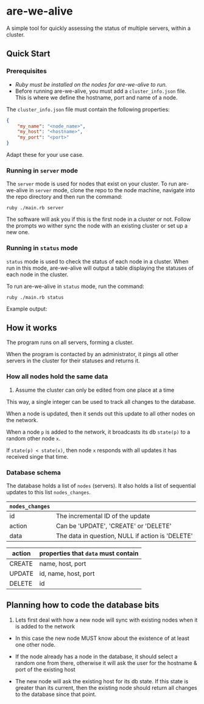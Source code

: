 # are-we-alive

A simple tool for quickly assessing the status of multiple servers, within a cluster.

## Quick Start

### Prerequisites
- *Ruby must be installed on the nodes for are-we-alive to run.*
- Before running are-we-alive, you must add a `cluster_info.json` file. This is where we define the hostname, port and name of a node.

The `cluster_info.json` file must contain the following properties:
```json
{
    "my_name": "<node_name>",
    "my_host": "<hostname>",
    "my_port": "<port>"
}
```
Adapt these for your use case.


### Running in `server` mode
The `server` mode is used for nodes that exist on your cluster. To run are-we-alive in `server` mode, clone the repo to the node machine, navigate into the repo directory and then run the command:
```
ruby ./main.rb server
```
The software will ask you if this is the first node in a cluster or not. Follow the prompts wo wither sync the node with an existing cluster or set up a new one.

### Running in `status` mode
`status` mode is used to check the status of each node in a cluster. When run in this mode, are-we-alive will output a table displaying the statuses of each node in the cluster.

To run are-we-alive in `status` mode, run the command:
```
ruby ./main.rb status
```

Example output:




## How it works

The program runs on all servers, forming a cluster.

When the program is contacted by an administrator, it pings all other servers in the cluster for their statuses and returns it.


### How all nodes hold the same data
1. Assume the cluster can only be edited from one place at a time

This way, a single integer can be used to track all changes to the database.

When a node is updated, then it sends out this update to all other nodes on the network.

When a node `p` is added to the network, it broadcasts its db `state(p)` to a random other node `x`.

If `state(p) < state(x)`, then node `x` responds with all updates it has received singe that time.


### Database schema

The database holds a list of `nodes` (servers). It also holds a list of sequential updates to this list `nodes_changes`.


| `nodes_changes` |                  |
| --------------- | ---------------- |
| id              | The incremental ID of the update |
| action          | Can be 'UPDATE', 'CREATE' or 'DELETE' |
| data            | The data in question, NULL if action is 'DELETE' | 


| action | properties that `data` must contain |
| ------ | ----------------------------------- |
| CREATE | name, host, port |
| UPDATE | id, name, host, port |
| DELETE | id |



## Planning how to code the database bits

1. Lets first deal with how a new node will sync with existing nodes when it is added to the network

- In this case the new node MUST know about the existence of at least one other node.

- If the node already has a node in the database, it should select a random one from there, otherwise it will ask the user for the hostname & port of the existing host

- The new node will ask the existing host for its db state. If this state is greater than its current, then the existing node should return all changes to the database since that point.